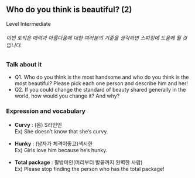## Who do you think is beautiful? (2)
Level Intermediate
###### 이번 토픽은 매력과 아름다움에 대한 여러분의 기준을 생각하면 스피킹에 도움에 될 것입니다.

### Talk about it
- Q1. Who do you think is the most handsome and who do you think is the most beautiful? Please pick each one person and describe him and her!
- Q2. If you could change the standard of beauty shared generally in the world, how would you change it? And why?
### Expression and vocabulary
- **Curvy** : (몸) S라인인  
Ex) She doesn’t know that she’s curvy.

- **Hunky** : (남자가 체격이좋고)섹시한  
Ex) Girls love him because he’s hunky.

- **Total package** : 팔방미인(머리부터 발끝까지 완벽한 사람)  
Ex) Please stop finding the person who has the total package!


